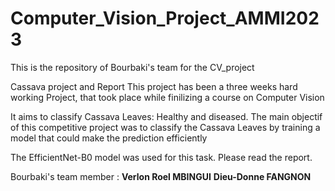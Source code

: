 # Computer_Vision_Project_AMMI2023
This is the repository of Bourbaki's team  for the CV_project

Cassava project and Report This project has been a three weeks hard working Project, that took place while finilizing a course on Computer Vision

It aims to classify Cassava Leaves: Healthy and diseased. The main objectif of this competitive project was to classify the Cassava Leaves by training a model that could make the prediction efficiently

The EfficientNet-B0 model was used for this task. Please read the report.

Bourbaki's team member :
   **Verlon Roel MBINGUI**
   **Dieu-Donne FANGNON**
